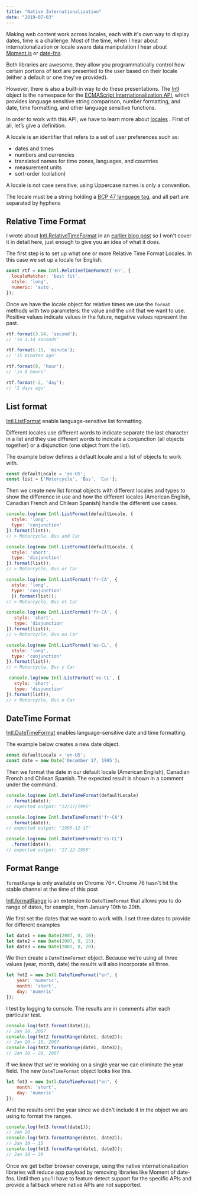 ```yaml
---
title: "Native Internationalization"
date: "2019-07-03"
---
```


Making web content work across locales, each with it's own way to display dates, time is a challenge. Most of the time, when I hear about internationalization or locale aware data manipulation I hear about [Moment.js](https://momentjs.com/) or [date-fns](https://date-fns.org/).

Both libraries are awesome, they allow you programmatically control how certain portions of text are presented to the user based on their locale (either a default or one they've provided).

However, there is also a built-in way to do these presentations. The [Intl](https://developer.mozilla.org/en-US/docs/Web/JavaScript/Reference/Global_Objects/Intl) object is the namespace for the [ECMAScript Internationalization API](https://www.ecma-international.org/ecma-402/), which provides language sensitive string comparison, number formatting, and date, time formatting, and other language sensitive functions.

In order to work with this API, we have to learn more about [locales](https://developer.mozilla.org/en-US/docs/Web/JavaScript/Reference/Global_Objects/Locale) . First of all, let’s give a definition.

A locale is an identifier that refers to a set of user preferences such as:

- dates and times
- numbers and currencies
- translated names for time zones, languages, and countries
- measurement units
- sort-order (collation)

A locale is not case sensitive; using Uppercase names is only a convention.

The locale must be a string holding a [BCP 47 language tag](https://tools.ietf.org/html/rfc5646), and all part are separated by hyphens

## Relative Time Format

I wrote about [Intl.RelativeTimeFormat](https://developer.mozilla.org/en-US/docs/Web/JavaScript/Reference/Global_Objects/RelativeTimeFormat) in an [earlier blog post](https://publishing-project.rivendellweb.net/relative-time-in-javascript/) so I won't cover it in detail here, just enough to give you an idea of what it does.

The first step is to set up what one or more Relative Time Format Locales. In this case we set up a locale for English.

```js
const rtf = new Intl.RelativeTimeFormat('en', {
  localeMatcher: 'best fit',
  style: 'long',
  numeric: 'auto',
});
```

Once we have the locale object for relative times we use the `format` methods with two parameters: the value and the unit that we want to use. Positive values indicate values in the future, negative values represent the past.

```js
rtf.format(3.14, 'second');
// 'in 3.14 seconds'

rtf.format(-15, 'minute');
// '15 minutes ago'

rtf.format(8, 'hour');
// 'in 8 hours'

rtf.format(-2, 'day');
// '2 days ago'
```

## List format

[Intl.ListFormat](https://developer.mozilla.org/en-US/docs/Web/JavaScript/Reference/Global_Objects/ListFormat) enable language-sensitive list formatting.

Different locales use different words to indicate separate the last character in a list and they use different words to indicate a conjunction (all objects together) or a disjunction (one object from the list).

The example below defines a default locale and a list of objects to work with.

```js
const defaultLocale = 'en-US';
const list = ['Motorcycle', 'Bus', 'Car'];
```

Then we create new list format objects with different locales and types to show the difference in use and how the different locales (American English, Canadian French and Chilean Spanish) handle the different use cases.

```js
console.log(new Intl.ListFormat(defaultLocale, {
  style: 'long',
  type: 'conjunction'
}).format(list));
// > Motorcycle, Bus and Car

console.log(new Intl.ListFormat(defaultLocale, {
  style: 'short',
  type: 'disjunction'
}).format(list));
// > Motorcycle, Bus or Car

console.log(new Intl.ListFormat('fr-CA', {
  style: 'long',
  type: 'conjunction'
  }).format(list));
// > Motorcycle, Bus et Car

console.log(new Intl.ListFormat('fr-CA', {
   style: 'short',
   type: 'disjunction'
}).format(list));
// > Motorcycle, Bus ou Car

console.log(new Intl.ListFormat('es-CL', {
  style: 'long',
  type: 'conjunction'
}).format(list));
// > Motorcycle, Bus y Car

 console.log(new Intl.ListFormat('es-CL', {
   style: 'short',
   type: 'disjunction'
}).format(list));
// > Motorcycle, Bus o Car

```

## DateTime Format

[Intl.DateTimeFormat](https://developer.mozilla.org/en-US/docs/Web/JavaScript/Reference/Global_Objects/DateTimeFormat) enables language-sensitive date and time formatting.

The example below creates a new date object.

```js
const defaultLocale = 'en-US';
const date = new Date('December 17, 1995');
```

Then we format the date in our default locale (American English), Canadian French and Chilean Spanish. The expected result is shown in a comment under the command.

```js
console.log(new Intl.DateTimeFormat(defaultLocale)
  .format(date));
// expected output: "12/17/1995"

console.log(new Intl.DateTimeFormat('fr-CA')
  .format(date));
// expected output: "1995-12-17"

console.log(new Intl.DateTimeFormat('es-CL')
  .format(date));
// expected output: "17-12-1995"
```

## Format Range

`formatRange` is only available on Chrome 76+. Chrome 76 hasn't hit the stable channel at the time of this post

[Intl.formatRange](https://github.com/tc39/proposal-intl-DateTimeFormat-formatRange) is an extension to `DateTimeFormat` that allows you to do range of dates, for example, from January 10th to 20th.

We first set the dates that we want to work with. I set three dates to provide for different examples

```js
let date1 = new Date(2007, 0, 10);
let date2 = new Date(2007, 0, 15);
let date3 = new Date(2007, 0, 20);
```

We then create a `DateTimeFormat` object. Because we're using all three values (year, month, date) the results will also incorporate all three.

```js
let fmt2 = new Intl.DateTimeFormat("en", {
    year: 'numeric',
    month: 'short',
    day: 'numeric'
});
```

I test by logging to console. The results are in comments after each particular test.

```js
console.log(fmt2.format(date1));
// Jan 10, 2007
console.log(fmt2.formatRange(date1, date2));
// Jan 10 – 15, 2007
console.log(fmt2.formatRange(date1, date3));
// Jan 10 – 20, 2007
```

If we know that we're working on a single year we can eliminate the year field. The new `DateTimeFormat` object looks like this.

```js
let fmt3 = new Intl.DateTimeFormat("en", {
    month: 'short',
    day: 'numeric'
});
```

And the results omit the year since we didn't include it in the object we are using to format the ranges.

```js
console.log(fmt3.format(date1));
// Jan 10
console.log(fmt3.formatRange(date1, date2));
// Jan 10 – 15
console.log(fmt3.formatRange(date1, date3));
// Jan 10 – 20
```

Once we get better browser coverage, using the native internationalization libraries will reduce app payload by removing libraries like Moment of date-fns. Until then you'll have to feature detect support for the specific APIs and provide a fallback where native APIs are not supported.
